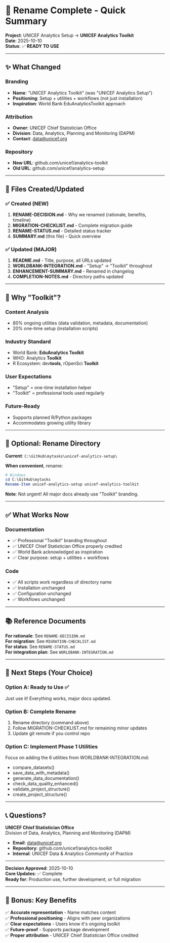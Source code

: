 # 🎉 Rename Complete - Quick Summary

**Project**: UNICEF Analytics Setup → **UNICEF Analytics Toolkit**  
**Date**: 2025-10-10  
**Status**: ✅ **READY TO USE**

---

## ✨ What Changed

### Branding
- **Name**: "UNICEF Analytics Toolkit" (was "UNICEF Analytics Setup")
- **Positioning**: Setup + utilities + workflows (not just installation)
- **Inspiration**: World Bank EduAnalyticsToolkit approach

### Attribution  
- **Owner**: UNICEF Chief Statistician Office
- **Division**: Data, Analytics, Planning and Monitoring (DAPM)
- **Contact**: data@unicef.org

### Repository
- **New URL**: github.com/unicef/analytics-toolkit
- **Old URL**: github.com/unicef/analytics-setup

---

## 📄 Files Created/Updated

### ✅ Created (NEW)
1. **RENAME-DECISION.md** - Why we renamed (rationale, benefits, timeline)
2. **MIGRATION-CHECKLIST.md** - Complete migration guide
3. **RENAME-STATUS.md** - Detailed status tracker
4. **SUMMARY.md** (this file) - Quick overview

### ✅ Updated (MAJOR)
1. **README.md** - Title, purpose, all URLs updated
2. **WORLDBANK-INTEGRATION.md** - "Setup" → "Toolkit" throughout
3. **ENHANCEMENT-SUMMARY.md** - Renamed in changelog
4. **COMPLETION-NOTES.md** - Directory paths updated

---

## 🎯 Why "Toolkit"?

### Content Analysis
- 80% ongoing utilities (data validation, metadata, documentation)
- 20% one-time setup (installation scripts)

### Industry Standard
- World Bank: **EduAnalytics Toolkit**
- WHO: Analytics **Toolkit**  
- R Ecosystem: dev**tools**, rOpenSci **Toolkit**

### User Expectations
- "Setup" = one-time installation helper
- "Toolkit" = professional tools used regularly

### Future-Ready
- Supports planned R/Python packages
- Accommodates growing utility library

---

## 📁 Optional: Rename Directory

**Current**: `C:\GitHub\mytasks\unicef-analytics-setup\`

**When convenient**, rename:

```powershell
# Windows
cd C:\GitHub\mytasks
Rename-Item unicef-analytics-setup unicef-analytics-toolkit
```

**Note**: Not urgent! All major docs already use "Toolkit" branding.

---

## ✅ What Works Now

### Documentation
- ✅ Professional "Toolkit" branding throughout
- ✅ UNICEF Chief Statistician Office properly credited
- ✅ World Bank acknowledged as inspiration
- ✅ Clear purpose: setup + utilities + workflows

### Code
- ✅ All scripts work regardless of directory name
- ✅ Installation unchanged
- ✅ Configuration unchanged
- ✅ Workflows unchanged

---

## 📚 Reference Documents

**For rationale**: See `RENAME-DECISION.md`  
**For migration**: See `MIGRATION-CHECKLIST.md`  
**For status**: See `RENAME-STATUS.md`  
**For integration plan**: See `WORLDBANK-INTEGRATION.md`

---

## 🚀 Next Steps (Your Choice)

### Option A: Ready to Use ✅
Just use it! Everything works, major docs updated.

### Option B: Complete Rename
1. Rename directory (command above)
2. Follow MIGRATION-CHECKLIST.md for remaining minor updates
3. Update git remote if you control repo

### Option C: Implement Phase 1 Utilities
Focus on adding the 6 utilities from WORLDBANK-INTEGRATION.md:
- compare_datasets()
- save_data_with_metadata()
- generate_data_documentation()
- check_data_quality_enhanced()
- validate_project_structure()
- create_project_structure()

---

## 📞 Questions?

**UNICEF Chief Statistician Office**  
Division of Data, Analytics, Planning and Monitoring (DAPM)

- **Email**: data@unicef.org
- **Repository**: github.com/unicef/analytics-toolkit  
- **Internal**: UNICEF Data & Analytics Community of Practice

---

**Decision Approved**: 2025-10-10  
**Core Updates**: ✅ Complete  
**Ready for**: Production use, further development, or full migration

---

## 🎁 Bonus: Key Benefits

✅ **Accurate representation** - Name matches content  
✅ **Professional positioning** - Aligns with peer organizations  
✅ **Clear expectations** - Users know it's ongoing toolkit  
✅ **Future-proof** - Supports package development  
✅ **Proper attribution** - UNICEF Chief Statistician Office credited
